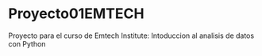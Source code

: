# Proyecto01EMTECH
Proyecto para el curso de Emtech Institute: Intoduccion al analisis de datos con Python
